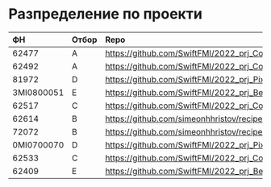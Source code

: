 # Разпределение по проекти


|ФН  | Отбор | Repo|
|:---------|:---------|:--|
|62477	|A|https://github.com/SwiftFMI/2022_prj_ComixCreator|
|62492	|A|https://github.com/SwiftFMI/2022_prj_ComixCreator|
|81972	|D|https://github.com/SwiftFMI/2022_prj_PixelPaint|
|3MI0800051|E|https://github.com/SwiftFMI/2022_prj_BearWithMe|
|62517	|C|https://github.com/SwiftFMI/2022_prj_ConsultantApp|
|62614	|B|https://github.com/simeonhhristov/recipes-app|
|72072	|B|https://github.com/simeonhhristov/recipes-app|
|0MI0700070|D|https://github.com/SwiftFMI/2022_prj_PixelPaint|
|62533	|C|https://github.com/SwiftFMI/2022_prj_ConsultantApp|
|62409	|E|https://github.com/SwiftFMI/2022_prj_BearWithMe|
